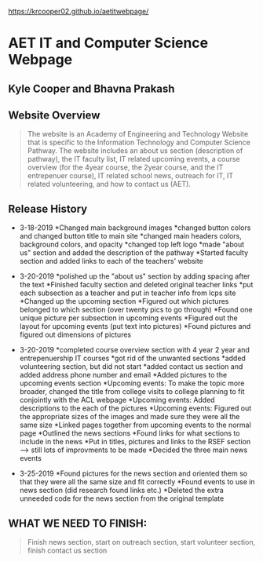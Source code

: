 https://krcooper02.github.io/aetitwebpage/

# AET IT and Computer Science Webpage
## Kyle Cooper and Bhavna Prakash
## Website Overview
>The website is an Academy of Engineering and Technology Website that is specific to the Information Technology and Computer Science Pathway. The website includes an about us section (description of pathway), the IT faculty list, IT related upcoming events, a course overview (for the 4year course, the 2year course, and the IT entrepenuer course), IT related school news, outreach for IT, IT related volunteering, and how to contact us (AET).


## Release History

* 3-18-2019
    *Changed main background images
    *changed button colors and changed button title to main site
    *changed main headers colors, background colors, and opacity
    *changed top left logo
    *made "about us" section and added the description of the pathway
    *Started faculty section and added links to each of the teachers' website

* 3-20-2019
    *polished up the "about us" section by adding spacing after the text
    *Finished faculty section and deleted original teacher links
    *put each subsection as a teacher and put in teacher info from lcps 
     site
    *Changed up the upcoming section
    *Figured out which pictures belonged to which section (over twenty pics to go through)
    *Found one unique picture per subsection in upcoming events
    *Figured out the layout for upcoming events (put text into pictures)
    *Found pictures and figured out dimensions of pictures

* 3-20-2019
    *completed course overview section with 4 year 2 year and entrepenuership IT courses
    *got rid of the unwanted sections
    *added volunteering section, but did not start
    *added contact us section and added address phone number and email
    *Added pictures to the upcoming events section
    *Upcoming events: To make the topic more broader, changed the title from college visits to college planning to fit conjointly with the ACL webpage
    *Upcoming events: Added descriptions to the each of the pictures
    *Upcoming events: Figured out the appropriate sizes of the images and made sure they were all the same size
    *Linked pages together from upcoming events to the normal page
    *Outlined the news sections
    *Found links for what sections to include in the news
    *Put in titles, pictures and links to the RSEF section --> still lots of improvments to be made
    *Decided the three main news events
    
* 3-25-2019
    *Found pictures for the news section and oriented them so that they were all the same size and fit correctly
    *Found events to use in news section (did research found links etc.)
    *Deleted the extra unneeded code for the news section from the original template


## WHAT WE NEED TO FINISH: 
>Finish news section, start on outreach section, 
start volunteer section, finish contact us section


